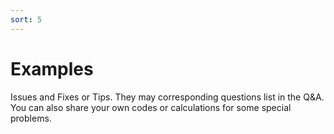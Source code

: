 ```yaml
---
sort: 5
---
```


# Examples

Issues and Fixes or Tips. They may corresponding questions list in the Q&A. You can also share your own codes or calculations for some special problems.
